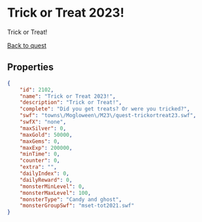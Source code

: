# Trick or Treat 2023!

Trick or Treat!

[Back to quest](../quests.md)

## Properties

```json
{
    "id": 2102,
    "name": "Trick or Treat 2023!",
    "description": "Trick or Treat!",
    "complete": "Did you get treats? Or were you tricked?",
    "swf": "towns\/Mogloween\/M23\/quest-trickortreat23.swf",
    "swfX": "none",
    "maxSilver": 0,
    "maxGold": 50000,
    "maxGems": 0,
    "maxExp": 200000,
    "minTime": 0,
    "counter": 0,
    "extra": "",
    "dailyIndex": 0,
    "dailyReward": 0,
    "monsterMinLevel": 0,
    "monsterMaxLevel": 100,
    "monsterType": "Candy and ghost",
    "monsterGroupSwf": "mset-tot2021.swf"
}
```

